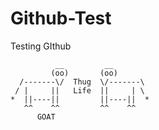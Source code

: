 # Github-Test
Testing GIthub

```
          __         __
         (oo)       (oo)
  /-------\/  Thug  \/-------\
 / |     ||   Life  ||     | \
*  ||----||         ||----||  *
   ^^    ^^         ^^    ^^
      GOAT
```



